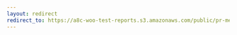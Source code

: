 ```yaml
---
layout: redirect
redirect_to: https://a8c-woo-test-reports.s3.amazonaws.com/public/pr-merge/40178/api/index.html
---
```

